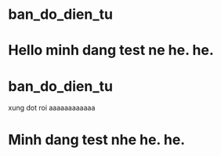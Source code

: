 # ban_do_dien_tu

# Hello minh dang test ne he. he.
# ban_do_dien_tu
xung dot roi aaaaaaaaaaaa
# Minh dang test nhe he. he.
